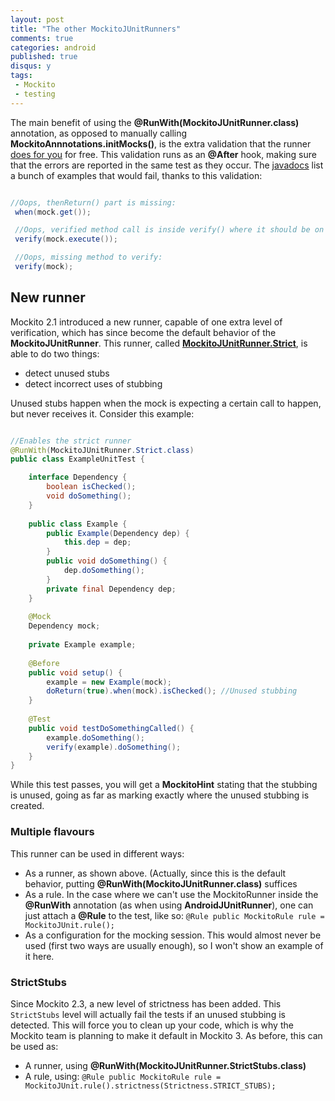```yaml
---
layout: post
title: "The other MockitoJUnitRunners"
comments: true
categories: android
published: true
disqus: y
tags:
 - Mockito
 - testing
---
```


The main benefit of using the **@RunWith(MockitoJUnitRunner.class)** annotation, as opposed to manually calling **MockitoAnnnotations.initMocks()**, is the extra validation that the runner [does for you](http://stackoverflow.com/questions/10806345/runwithmockitojunitrunner-class-vs-mockitoannotations-initmocksthis) for free. This validation runs as an **@After** hook, making sure that the errors are reported in the same test as they occur. The [javadocs](https://static.javadoc.io/org.mockito/mockito-core/2.7.22/org/mockito/Mockito.html#validateMockitoUsage()) list a bunch of examples that would fail, thanks to this validation:

```java

//Oops, thenReturn() part is missing:
 when(mock.get());

 //Oops, verified method call is inside verify() where it should be on the outside:
 verify(mock.execute());

 //Oops, missing method to verify:
 verify(mock);

```
 
## New runner
 
Mockito 2.1 introduced a new runner, capable of one extra level of verification, which has since become the default behavior of the **MockitoJUnitRunner**. This runner, called [**MockitoJUnitRunner.Strict**](https://github.com/mockito/mockito/blob/v2.8.29/src/main/java/org/mockito/junit/MockitoJUnitRunner.java#L120), is able to do two things:

- detect unused stubs
- detect incorrect uses of stubbing

Unused stubs happen when the mock is expecting a certain call to happen, but never receives it. Consider this example:

```java

//Enables the strict runner
@RunWith(MockitoJUnitRunner.Strict.class)
public class ExampleUnitTest {

    interface Dependency {
        boolean isChecked();
        void doSomething();
	}
	
    public class Example {
        public Example(Dependency dep) { 
            this.dep = dep;
        }
        public void doSomething() {
            dep.doSomething();
        }
        private final Dependency dep;
    }
	
	@Mock
	Dependency mock;
	
	private Example example;
	
	@Before
	public void setup() {
        example = new Example(mock);
        doReturn(true).when(mock).isChecked(); //Unused stubbing
	}
	
	@Test
	public void testDoSomethingCalled() {
	    example.doSomething();
        verify(example).doSomething();
	}
}

```

While this test passes, you will get a **MockitoHint** stating that the stubbing is unused, going as far as marking exactly where the unused stubbing is created.

### Multiple flavours

This runner can be used in different ways:
- As a runner, as shown above. (Actually, since this is the default behavior, putting **@RunWith(MockitoJUnitRunner.class)** suffices
- As a rule. In the case where we can't use the MockitoRunner inside the **@RunWith** annotation (as when using **AndroidJUnitRunner**), one can just attach a **@Rule** to the test, like so: 
`@Rule public MockitoRule rule = MockitoJUnit.rule();`
- As a configuration for the mocking session. This would almost never be used (first two ways are usually enough), so I won't show an example of it here.

### StrictStubs

Since Mockito 2.3, a new level of strictness has been added. This `StrictStubs` level will actually fail the tests if an unused stubbing is detected. This will force you to clean up your code, which is why the Mockito team is planning to make it default in Mockito 3. As before, this can be used as:

- A runner, using **@RunWith(MockitoJUnitRunner.StrictStubs.class)**
- A rule, using:
`@Rule public MockitoRule rule = MockitoJUnit.rule().strictness(Strictness.STRICT_STUBS);`
